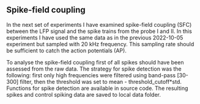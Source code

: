 ## Spike-field coupling
In the next set of experiments I have examined spike-field coupling (SFC) between the LFP signal and the spike trains from the probe I and II. In this experiments I have used the same data as in the previous 2022-10-05 experiment but sampled with 20 kHz frequency. This sampling rate should be sufficient to catch the action potentials (AP). 

To analyse the spike-field coupling first of all spikes should have been assessed from the raw data. The strategy for spike detection was the following: first only high frequencies were filtered using band-pass [30-300] filter, then the threshold was set to mean - threshold_cutoff*std. Functions for spike detection are available in source code. The resulting spikes and control spiking data are saved to local data folder.